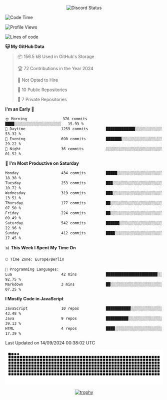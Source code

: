 <!-- Discord Status -->
<p align="center">
  <img src="https://lanyard.cnrad.dev/api/531896089096486922?borderRadius=30px" alt="Discord Status" />
</p>

<!--START_SECTION:waka-->
![Code Time](http://img.shields.io/badge/Code%20Time-932%20hrs%2015%20mins-blue)

![Profile Views](http://img.shields.io/badge/Profile%20Views-0-blue)

![Lines of code](https://img.shields.io/badge/From%20Hello%20World%20I%27ve%20Written-3.9%20million%20lines%20of%20code-blue)

**🐱 My GitHub Data** 

> 📦 156.5 kB Used in GitHub's Storage 
 > 
> 🏆 72 Contributions in the Year 2024
 > 
> 🚫 Not Opted to Hire
 > 
> 📜 10 Public Repositories 
 > 
> 🔑 7 Private Repositories 
 > 
**I'm an Early 🐤** 

```text
🌞 Morning                376 commits         ████░░░░░░░░░░░░░░░░░░░░░   15.93 % 
🌆 Daytime                1259 commits        █████████████░░░░░░░░░░░░   53.32 % 
🌃 Evening                690 commits         ███████░░░░░░░░░░░░░░░░░░   29.22 % 
🌙 Night                  36 commits          ░░░░░░░░░░░░░░░░░░░░░░░░░   01.52 % 
```
📅 **I'm Most Productive on Saturday** 

```text
Monday                   434 commits         █████░░░░░░░░░░░░░░░░░░░░   18.38 % 
Tuesday                  253 commits         ███░░░░░░░░░░░░░░░░░░░░░░   10.72 % 
Wednesday                319 commits         ███░░░░░░░░░░░░░░░░░░░░░░   13.51 % 
Thursday                 177 commits         ██░░░░░░░░░░░░░░░░░░░░░░░   07.50 % 
Friday                   224 commits         ██░░░░░░░░░░░░░░░░░░░░░░░   09.49 % 
Saturday                 542 commits         ██████░░░░░░░░░░░░░░░░░░░   22.96 % 
Sunday                   412 commits         ████░░░░░░░░░░░░░░░░░░░░░   17.45 % 
```


📊 **This Week I Spent My Time On** 

```text
🕑︎ Time Zone: Europe/Berlin

💬 Programming Languages: 
Lua                      42 mins             ███████████████████████░░   92.75 % 
Markdown                 3 mins              ██░░░░░░░░░░░░░░░░░░░░░░░   07.25 % 
```

**I Mostly Code in JavaScript** 

```text
JavaScript               10 repos            ███████████░░░░░░░░░░░░░░   43.48 % 
Java                     9 repos             ██████████░░░░░░░░░░░░░░░   39.13 % 
HTML                     4 repos             ████░░░░░░░░░░░░░░░░░░░░░   17.39 % 
```




 Last Updated on 14/09/2024 00:38:02 UTC
<!--END_SECTION:waka-->

<!-- GitHub Contribution Snake -->
<p align="center">
  <img src="https://raw.githubusercontent.com/vxnsin/vxnsin/output/github-contribution-grid-snake-dark.svg" alt="GitHub Contribution Snake" />
</p>

<!-- GitHub Trophy -->
<p align="center">
  <a href="https://github.com/ryo-ma/github-profile-trophy">
    <img src="https://github-profile-trophy.vercel.app/?username=vxnsin&theme=onedark" alt="trophy" />
  </a>
</p>
